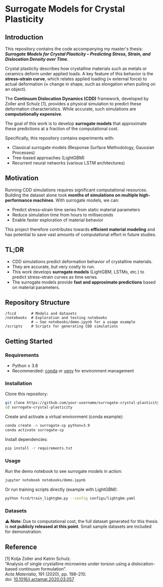 # Surrogate Models for Crystal Plasticity  

## Introduction  
This repository contains the code accompanying my master's thesis:  
**_Surrogate Models for Crystal Plasticity – Predicting Stress, Strain, and Dislocation Density over Time._**

Crystal plasticity describes how crystalline materials such as metals or ceramics deform under applied loads. A key feature of this behavior is the **stress–strain curve**, which relates applied loading (≈ external force) to actual deformation (≈ change in shape, such as elongation when pulling on an object).  

The **Continuum Dislocation Dynamics (CDD)** framework, developed by Zoller and Schulz [1], provides a physical simulation to predict these deformation characteristics. While accurate, such simulations are **computationally expensive**.  

The goal of this work is to develop **surrogate models** that approximate these predictions at a fraction of the computational cost.  

Specifically, this repository contains experiments with:  
- Classical surrogate models (Response Surface Methodology, Gaussian Processes)  
- Tree-based approaches (LightGBM)  
- Recurrent neural networks (various LSTM architectures)  

## Motivation  
Running CDD simulations requires significant computational resources. Building the dataset alone took **months of simulations on multiple high-performance machines**. With surrogate models, we can:  
- Predict stress–strain time series from static material parameters  
- Reduce simulation time from hours to milliseconds  
- Enable faster exploration of material behavior  

This project therefore contributes towards **efficient material modeling** and has potential to save vast amounts of computational effort in future studies.  

## TL;DR  
- CDD simulations predict deformation behavior of crystalline materials.  
- They are accurate, but very costly to run.  
- This work develops **surrogate models** (LightGBM, LSTMs, etc.) to predict stress–strain curves as time series.  
- The surrogate models provide **fast and approximate predictions** based on material parameters.  

## Repository Structure  
```plaintext
/fccd       # Models and datasets
/notebooks  # Exploration and testing notebooks
            # → See notebooks/demo.ipynb for a usage example
/scripts    # Scripts for generating CDD simulations
```  

## Getting Started  

### Requirements  
- Python ≥ 3.8  
- Recommended: [conda](https://docs.conda.io/en/latest/) or [venv](https://docs.python.org/3/library/venv.html) for environment management  

### Installation  
Clone this repository:  
```bash
git clone https://github.com/your-username/surrogate-crystal-plasticity.git
cd surrogate-crystal-plasticity
```

Create and activate a virtual environment (conda example):  
```bash
conda create -n surrogate-cp python=3.9
conda activate surrogate-cp
```

Install dependencies:  
```bash
pip install -r requirements.txt
```

### Usage  
Run the demo notebook to see surrogate models in action:  
```bash
jupyter notebook notebooks/demo.ipynb
```

Or run training scripts directly (example with LightGBM):  
```bash
python fccd/train_lightgbm.py --config configs/lightgbm.yaml
```

### Datasets  
⚠️ **Note**: Due to computational cost, the full dataset generated for this thesis is **not publicly released at this point**. Small sample datasets are included for demonstration.  

## Reference  
[1] Kolja Zoller and Katrin Schulz.  
“Analysis of single crystalline microwires under torsion using a dislocation-based continuum formulation”.  
*Acta Materialia*, 191 (2020), pp. 198–210.  
doi: [10.1016/j.actamat.2020.03.057](https://doi.org/10.1016/j.actamat.2020.03.057)  
